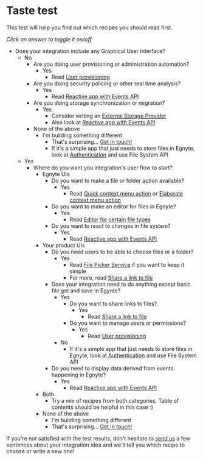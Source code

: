 # Taste test

This test will help you find out which recipes you should read first.

*Click an answer to toggle it on/off*


- Does your integration include any Graphical User Interface?
  - No
    - Are you doing user provisioning or administration automation?
      - Yes
        - Read [User provisioning](user-provisioning.md)
    - Are you doing security policing or other real time analysis?
      - Yes
        - Read [Reactive app with Events API](events-app.md)
    - Are you doing storage synchronization or migration?
      - Yes
        - Consider writing an [External Storage Provider](external-storage.md)
        - Also look at [Reactive app with Events API](events-app.md)
    - None of the above
      - I'm building something different
        - That's surprising... [Get in touch!](contact.md)
        - If it's a simple app that just needs to store files in Egnyte, look at [Authentication](auth.md) and use File System API
  - Yes
    - Where do you want you integration's user flow to start?
      - Egnyte UIs
        - Do you want to make a file or folder action available?
          - Yes
            - Read [Quick context menu action](context-menu.md) or [Elaborate context menu action](elaborate-uint.md)
        - Do you want to make an editor for files in Egnyte?
          - Yes
            - Read [Editor for certain file types](editor.md)
        - Do you want to react to changes in file system?
          - Yes
            - Read [Reactive app with Events API](events-app.md)
      - Your product UIs
        - Do you need users to be able to choose files or a folder?
          - Yes
            - Read [File Picker Service](filepicker-service.md) if you want to keep it simple
            - For more, read [Share a link to file](share-link.md)
        - Does your integration need to do anything except basic file get and save in Egynte?
          - Yes
            - Do you want to share links to files?
              - Yes
                - Read [Share a link to file](share-link.md)
            - Do you want to manage users or permissions?
              - Yes
                - Read [User provisioning](user-provisioning.md)
          - No
            - If it's a simple app that just needs to store files in Egnyte, look at [Authentication](auth.md) and use File System API
        - Do you need to display data derived from events happening in Egnyte?
          - Yes
            - Read [Reactive app with Events API](events-app.md)
      - Both
        - Try a mix of recipes from both categories. Table of contents should be helpful in this case :)
      - None of the above
        - I'm building something different
        - That's surprising... [Get in touch!](contact.md)


If you're not satisfied with the test results, don't hesitate to [send us](contact.md) a few sentences about your integration idea and we'll tell you which recipe to choose or write a new one!
